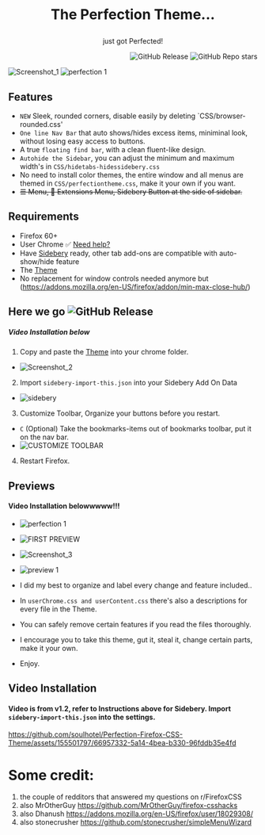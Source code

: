 # <p align="center"> The Perfection Theme... </p>
<p align="center">just got Perfected!</p>
<div align="right">  
  
![GitHub Release](https://img.shields.io/github/v/release/soulhotel/Perfection-Firefox-CSS-Theme?style=for-the-badge)
![GitHub Repo stars](https://img.shields.io/github/stars/soulhotel/Perfection-Firefox-CSS-Theme?style=for-the-badge)
</div>

![Screenshot_1](https://github.com/soulhotel/Perfection-Firefox-CSS-Theme/assets/155501797/27d87e10-3837-4469-84b4-24e46fd38de1)
![perfection 1](https://github.com/soulhotel/Perfection-Firefox-CSS-Theme/assets/155501797/bc9b3e8e-4559-442a-a324-a6176461d801)

## Features
- `NEW` Sleek, rounded corners, disable easily by deleting `CSS/browser-rounded.css'
- `One line Nav Bar` that auto shows/hides excess items, miniminal look, without losing easy access to buttons.
- A true `floating find bar`, with a clean fluent-like design.
- `Autohide the Sidebar`, you can adjust the minimum and maximum width's in `CSS/hidetabs-hidessidebery.css`
- No need to install color themes, the entire window and all menus are themed in `CSS/perfectiontheme.css`, make it your own if you want.
- ~~☰ Menu, 🧩 Extensions Menu, Sidebery Button at the side of sidebar.~~
 
## Requirements
- Firefox 60+
- User Chrome ✅ [Need help?](https://gist.github.com/soulhotel/80c1ac8d41e45b910158a26d31d48c13)
- Have [Sidebery](https://addons.mozilla.org/en-US/firefox/addon/sidebery/) ready, other tab add-ons are compatible with auto-show/hide feature
- The [Theme](https://github.com/soulhotel/Perfection-Firefox-CSS-Theme/releases/latest)
- No replacement for window controls needed anymore but (https://addons.mozilla.org/en-US/firefox/addon/min-max-close-hub/)

## Here we go ![GitHub Release](https://img.shields.io/github/v/release/soulhotel/Perfection-Firefox-CSS-Theme?style=for-the-badge)
##### Video Installation below
1. Copy and paste the [Theme](https://github.com/soulhotel/Perfection-Firefox-CSS-Theme/releases/latest) into your chrome folder.
- ![Screenshot_2](https://github.com/soulhotel/Perfection-Firefox-CSS-Theme/assets/155501797/245a5df7-94df-40cc-9608-de87a521822e)
2. Import `sidebery-import-this.json` into your Sidebery Add On Data
- ![sidebery](https://github.com/soulhotel/Perfection-Firefox-CSS-Theme/assets/155501797/4abb0629-a808-490b-afbc-49355f5ec736)
3. Customize Toolbar, Organize your buttons before you restart.
  - `C` (Optional) Take the bookmarks-items out of bookmarks toolbar, put it on the nav bar.
  - ![CUSTOMIZE TOOLBAR](https://github.com/soulhotel/Perfection-Firefox-CSS-Theme/assets/155501797/69a27dc8-9685-4b0b-9d99-ab86bef48764)
4. Restart Firefox.

## Previews
#### Video Installation belowwwww!!!
- ![perfection 1](https://github.com/soulhotel/Perfection-Firefox-CSS-Theme/assets/155501797/e583293e-e155-47a8-a153-c159a8a08f71)
- ![FIRST PREVIEW](https://github.com/soulhotel/Perfection-Firefox-CSS-Theme/assets/155501797/7d9dc899-f22f-4f52-b129-89b405658ed1)
- ![Screenshot_3](https://github.com/soulhotel/Perfection-Firefox-CSS-Theme/assets/155501797/7b92b1da-8d63-4404-bb26-32e7d6b8da18)
- ![preview 1](https://github.com/soulhotel/Perfection-Firefox-CSS-Theme/assets/155501797/8287f76f-c234-49a9-b7cf-84a2b8829a3c)

- I did my best to organize and label every change and feature included..
- In `userChrome.css and userContent.css` there's also a descriptions for every file in the Theme.
- You can safely remove certain features if you read the files thoroughly.
- I encourage you to take this theme, gut it, steal it, change certain parts, make it your own.
- Enjoy.


## Video Installation
#### Video is from v1.2, refer to Instructions above for Sidebery. Import `sidebery-import-this.json` into the settings.

https://github.com/soulhotel/Perfection-Firefox-CSS-Theme/assets/155501797/66957332-5a14-4bea-b330-96fddb35e4fd

# Some credit:

1. the couple of redditors that answered my questions on r/FirefoxCSS<br>
2. also MrOtherGuy https://github.com/MrOtherGuy/firefox-csshacks<br>
3. also Dhanush https://addons.mozilla.org/en-US/firefox/user/18029308/<br>
4. also stonecrusher https://github.com/stonecrusher/simpleMenuWizard<br>
<BR>
